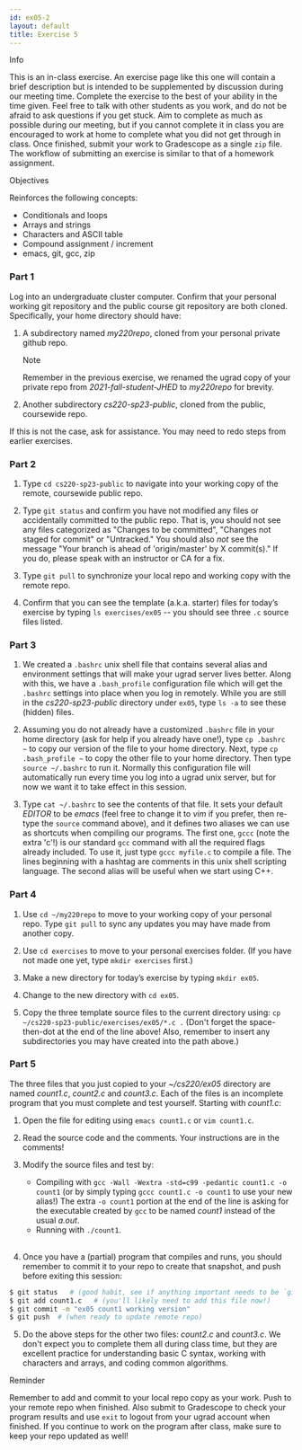 ```yaml
---
id: ex05-2
layout: default
title: Exercise 5
---
```


<div class='admonition info'>
<div class='title'>Info</div>
<div class='content'>
<p>This is an in-class exercise. An exercise page like this one will contain a brief description but is intended to be supplemented by discussion during our meeting time. Complete the exercise to the best of your ability in the time given. Feel free to talk with other students as you work, and do not be afraid to ask questions if you get stuck. Aim to complete as much as possible during our meeting, but if you cannot complete it in class you are encouraged to work at home to complete what you did not get through in class. Once finished, submit your work to Gradescope as a single <code>zip</code> file. The workflow of submitting an exercise is similar to that of a homework assignment.</p>
</div>
</div>


<div class='admonition tip'>
<div class='title'>Objectives</div>
<div class='content'>
<p>Reinforces the following concepts:</p>
<ul>
<li>Conditionals and loops</li>
<li>Arrays and strings</li>
<li>Characters and ASCII table</li>
<li>Compound assignment / increment</li>
<li>emacs, git, gcc, zip</li>
</ul>
</div>
</div>

### Part 1
Log into an undergraduate cluster computer. Confirm that your personal working git repository and the public course git repository are both cloned. Specifically, your home directory should have:

1.	A subdirectory named *my220repo*, cloned from your personal private github repo. 
	<div class='admonition note'>
	<div class='title'>Note</div>
	<div class='content'>
	<p>Remember in the previous exercise, we renamed the ugrad copy of your private repo from <em>2021-fall-student-JHED</em> to <em>my220repo</em> for brevity.</p>
	</div>
	</div>

2.	Another subdirectory *cs220-sp23-public*, cloned from the public, coursewide repo.

If this is not the case, ask for assistance.  You may need to redo steps from earlier exercises. 

### Part 2

1.	Type `cd cs220-sp23-public` to navigate into your working copy of the remote, coursewide public repo.

2.	Type `git status` and confirm you have not modified any files or accidentally committed to the public repo. That is, you should not see any files categorized as "Changes to be committed", "Changes not staged for commit" or "Untracked."  You should also *not* see the message "Your branch is ahead of 'origin/master' by X commit(s)." If you do, please speak with an instructor or CA for a fix.

3.	Type `git pull` to synchronize your local repo and working copy with the remote repo.

4.	Confirm that you can see the template (a.k.a. starter) files for today’s exercise by typing 
`ls exercises/ex05` -- you should see three `.c` source files listed.

### Part 3
1.	We created a `.bashrc` unix shell file that contains several alias and environment settings that will make your ugrad server lives better. Along with this, we have a `.bash_profile` configuration file which will get the `.bashrc` settings into place when you log in remotely. While you are still in the *cs220-sp23-public* directory under `ex05`, type `ls -a` to see these (hidden) files.

2.	Assuming you do not already have a customized `.bashrc` file in your home directory (ask for help if you already have one!), type `cp .bashrc ~` to copy our version of the file to your home directory. Next, type `cp .bash_profile ~` to copy the other file to your home directory. Then type `source ~/.bashrc` to run it. Normally this configuration file will automatically run every time you log into a ugrad unix server, but for now we want it to take effect in this session.

3.	Type `cat ~/.bashrc` to see the contents of that file. It sets your default *EDITOR* to be *emacs* (feel free to change it to *vim* if you prefer, then re-type the `source` command above), and it defines two aliases we can use as shortcuts when compiling our programs. The first one, `gccc` (note the extra 'c'!) is our standard `gcc` command with all the required flags already included. To use it, just type `gccc myfile.c` to compile a file. The lines beginning with a hashtag are comments in this unix shell scripting language.  The second alias will be useful when we start using C++.

### Part 4
1.	Use `cd ~/my220repo` to move to your working copy of your personal repo. Type `git pull` to sync any updates you may have made from another copy.

2.	Use `cd exercises` to move to your personal exercises folder. (If you have not made one yet, type `mkdir exercises` first.)

3.	Make a new directory for today’s exercise by typing `mkdir ex05`.

4.	Change to the new directory with `cd ex05`.

5.	Copy the three template source files to the current directory using: `cp ~/cs220-sp23-public/exercises/ex05/*.c .` (Don't forget the space-then-dot at the end of the line above! Also, remember to insert any subdirectories you may have created into the path above.)

### Part 5
The three files that you just copied to your *~/cs220/ex05* directory are named *count1.c*, *count2.c* and *count3.c*.  Each of the files is an incomplete program that you must complete and test yourself.  Starting with *count1.c*:

1.	Open the file for editing using `emacs count1.c` or `vim count1.c`.

2.	Read the source code and the comments.  Your instructions are in the comments!

3.	Modify the source files and test by:
	* Compiling with `gcc -Wall -Wextra -std=c99 -pedantic count1.c -o count1` (or by simply typing `gccc count1.c -o count1` to use your new alias!) The extra `-o count1` portion at the end of the line is asking for the executable created by `gcc` to be named *count1* instead of the usual *a.out*.
	* Running with `./count1`.<br><br>

4.  Once you have a (partial) program that compiles and runs, you should remember to commit it to your repo to create that snapshot, and push before exiting this session:
```bash
$ git status   # (good habit, see if anything important needs to be `git add`ed for tracking)
$ git add count1.c   # (you'll likely need to add this file now!)
$ git commit -m "ex05 count1 working version"
$ git push  # (when ready to update remote repo)
```

5.  Do the above steps for the other two files: *count2.c* and *count3.c*. We don't expect you to complete them all during class time, but they are excellent practice for understanding basic C syntax, working with characters and arrays, and coding common algorithms. 

<div class='admonition tip'>
<div class='title'>Reminder</div>
<div class='content'>
<p>Remember to add and commit to your local repo copy as your work. Push to your remote repo when finished. Also submit to Gradescope to check your program results and use <code>exit</code> to logout from your ugrad account when finished. If you continue to work on the program after class, make sure to keep your repo updated as well!</p>
</div>
</div>
